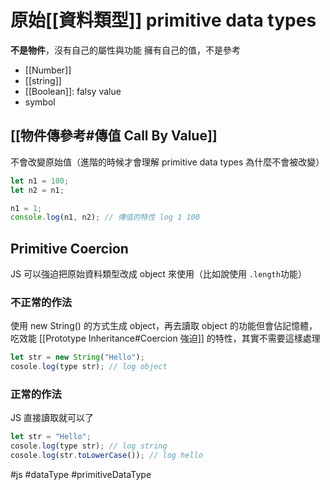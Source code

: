 # 原始[[資料類型]] primitive data types
**不是物件**，沒有自己的屬性與功能
擁有自己的值，不是參考

- [[Number]]
- [[string]]
- [[Boolean]]: falsy value
- symbol

## [[物件傳參考#傳值 Call By Value]]
不會改變原始值（進階的時候才會理解 primitive data types 為什麼不會被改變）

```js
let n1 = 100;
let n2 = n1;

n1 = 1;
console.log(n1, n2); // 傳值的特性 log 1 100
```

## Primitive Coercion

JS 可以強迫把原始資料類型改成 object 來使用（比如說使用 `.length`功能）
### 不正常的作法
使用 new String() 的方式生成 object，再去讀取 object 的功能但會佔記憶體，吃效能
[[Prototype Inheritance#Coercion 強迫]] 的特性，其實不需要這樣處理
```js
let str = new String("Hello");
cosole.log(type str); // log object
```
### 正常的作法
JS 直接讀取就可以了
```js
let str = "Hello";
cosole.log(type str); // log string
cosole.log(str.toLowerCase()); // log hello

```
#js #dataType #primitiveDataType 